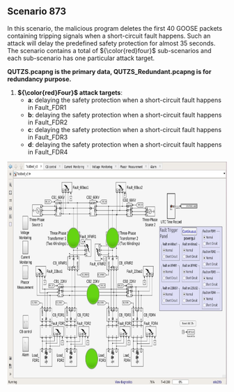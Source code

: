 ## Scenario 873
In this scenario, the malicious program deletes the first 40 GOOSE packets containing tripping signals when a short-circuit fault happens. Such an attack will delay the predefined safety protection for almost 35 seconds. The scenario contains a total of ${\color{red}four}$ sub-scenarios and each sub-scenario has one particular attack target.

**QUTZS.pcapng is the primary data, QUTZS_Redundant.pcapng is for redundancy purpose.**

1. **${\color{red}Four}$ attack targets**: 
   - **a**: delaying the safety protection when a short-circuit fault happens in Fault_FDR1
   - **b**: delaying the safety protection when a short-circuit fault happens in Fault_FDR2
   - **c**: delaying the safety protection when a short-circuit fault happens in Fault_FDR3
   - **d**: delaying the safety protection when a short-circuit fault happens in Fault_FDR4

<img src="https://github.com/CSCRC-SCREED/QUT-ZSS-2023/blob/main/PrimaryPlant.jpg" alt="" width="800" height="510" />
